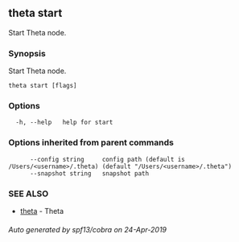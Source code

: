 ## theta start

Start Theta node.

### Synopsis

Start Theta node.

```
theta start [flags]
```

### Options

```
  -h, --help   help for start
```

### Options inherited from parent commands

```
      --config string     config path (default is /Users/<username>/.theta) (default "/Users/<username>/.theta")
      --snapshot string   snapshot path
```

### SEE ALSO

* [theta](theta.md)	 - Theta

###### Auto generated by spf13/cobra on 24-Apr-2019
